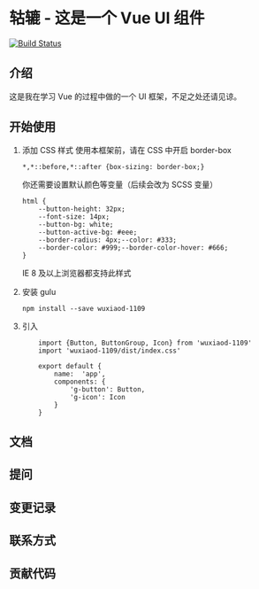 # 轱辘 - 这是一个 Vue UI 组件

[![Build Status](https://travis-ci.org/WUXIAOd/gulu-1.svg?branch=master)](https://travis-ci.org/WUXIAOd/gulu-1)

## 介绍

这是我在学习 Vue 的过程中做的一个 UI 框架，不足之处还请见谅。

## 开始使用

1. 添加 CSS 样式
   使用本框架前，请在 CSS 中开启 border-box
    ```
    *,*::before,*::after {box-sizing: border-box;}
    ```
    你还需要设置默认颜色等变量（后续会改为 SCSS 变量）
    ```
    html {
        --button-height: 32px;
        --font-size: 14px;
        --button-bg: white;
        --button-active-bg: #eee;
        --border-radius: 4px;--color: #333;
        --border-color: #999;--border-color-hover: #666;
    }
    ```
    IE 8 及以上浏览器都支持此样式

2. 安装 gulu
    ```
    npm install --save wuxiaod-1109
    ```
3. 引入 
    ```
        import {Button, ButtonGroup, Icon} from 'wuxiaod-1109'
        import 'wuxiaod-1109/dist/index.css'
    
        export default {
            name:  'app',
            components: {
                'g-button': Button,
                'g-icon': Icon
            }
        }
    ```

## 文档

## 提问

## 变更记录

## 联系方式

## 贡献代码

